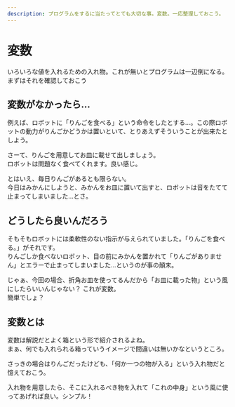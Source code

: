 ```yaml
---
description: プログラムをするに当たってとても大切な事。変数。一応整理しておこう。
---
```


# 変数

いろいろな値を入れるための入れ物。これが無いとプログラムは一辺倒になる。  
まずはそれを確認しておこう

## 変数がなかったら...

例えば、ロボットに「りんごを食べる」という命令をしたとする...。この際ロボットの動力がりんごかどうかは置いといて、とりあえずそういうことが出来たとしよう。

さーて、りんごを用意してお皿に載せて出しましょう。  
ロボットは問題なく食べてくれます。良い感じ。

とはいえ、毎日りんごがあるとも限らない。  
今日はみかんにしようと、みかんをお皿に置いて出すと、ロボットは音をたてて止まってしまいました...とさ。

## どうしたら良いんだろう

そもそもロボットには柔軟性のない指示が与えられていました。「りんごを食べる。」がそれです。  
りんごしか食べないロボット、目の前にみかんを置かれて「りんごがありません」とエラーで止まってしまいました...というのが事の顛末。

じゃぁ、今回の場合、折角お皿を使ってるんだから「お皿に載った物」という風にしたらいいんじゃない？ これが変数。  
簡単でしょ？

## 変数とは

変数は解説だとよく箱という形で紹介されるよね。  
まぁ、何でも入れられる箱っていうイメージで間違いは無いかなというところ。

さっきの場合はりんごだったけども、「何か一つの物が入る」という入れ物だと憶えておこう。

入れ物を用意したら、そこに入れるべき物を入れて「これの中身」という風に使ってあげれば良い。シンプル！
